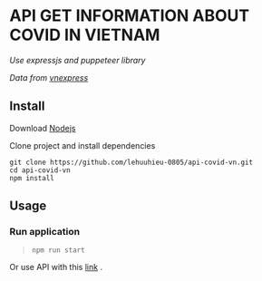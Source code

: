 # API GET INFORMATION ABOUT COVID IN VIETNAM

_Use expressjs and puppeteer library_

_Data from [vnexpress](https://vnexpress.net)_

## Install

Download [Nodejs](http://nodejs.org/)

Clone project and install dependencies

```
git clone https://github.com/lehuuhieu-0805/api-covid-vn.git
cd api-covid-vn
npm install
```

## Usage

### Run application

> `npm run start`

Or use API with this [link](https://stark-castle-50415.herokuapp.com/) .
